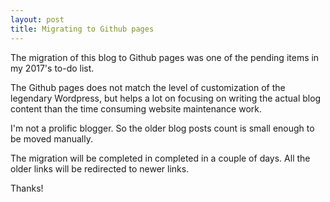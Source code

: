 ```yaml
---
layout: post
title: Migrating to Github pages
---
```


The migration of this blog to Github pages was one of the pending items in my 2017's to-do list. 

The Github pages does not match the level of customization of the legendary Wordpress, but helps a lot on focusing on writing the actual blog content than the time consuming website maintenance work.

I'm not a prolific blogger. So the older blog posts count is small enough to be moved manually.

The migration will be completed in completed in a couple of days. All the older links will be redirected to newer links.

Thanks!

